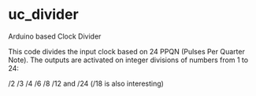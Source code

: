 # uc_divider
Arduino based Clock Divider

This code divides the input clock based on 24 PPQN (Pulses Per Quarter Note).
The outputs are activated on integer divisions of numbers from 1 to 24:

/2
/3
/4
/6
/8
/12
and /24
(/18 is also interesting)
